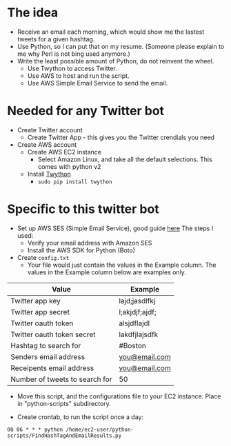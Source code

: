 The idea
=====
* Receive an email each morning, which would show me the lastest tweets for a given hashtag.
* Use Python, so I can put that on my resume.  (Someone please explain to me why Perl is not bing used anymore.)
* Write the least possible amount of Python, do not reinvent the wheel.
  * Use Twython to access Twitter.
  * Use AWS to host and run the script.
  * Use AWS Simple Email Service to send the email.

Needed for any Twitter bot
=====
* Create Twitter account
  * Create Twitter App - this gives you the Twitter crendials you need
* Create AWS account
  * Create AWS EC2 instance
    * Select Amazon Linux, and take all the default selections.  This comes with python v2
  * Install [Twython](https://twython.readthedocs.io/en/latest/)
    * `sudo pip install twython`

Specific to this twitter bot
=====
* Set up AWS SES (Simple Email Service), good guide [here](https://docs.aws.amazon.com/ses/latest/DeveloperGuide/send-using-sdk-python.html)  The steps I used:
  * Verify your email address with Amazon SES
  * Install the AWS SDK for Python (Boto)
* Create `config.txt`
  * Your file would just contain the values in the Example column.  The values in the Example column below are examples only.

Value|Example
-----|-------
Twitter app key|lajd;jasdlfkj
Twitter app secret|l;akjdjf;ajdf;
Twitter oauth token|alsjdflajdl
Twitter oauth token secret|lakdfjlajsdfk
Hashtag to search for|#Boston
Senders email address|you@email.com
Receipents email address|you@email.com
Number of tweets to search for|50

* Move this script, and the configurations file to your EC2 instance.  Place in "python-scripts" subdirectory.

* Create crontab, to run the script once a day:

`00 06 * * * python /home/ec2-user/python-scripts/FindHashTagAndEmailResults.py`



